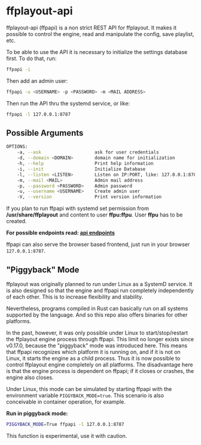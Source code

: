 **ffplayout-api**
================

ffplayout-api (ffpapi) is a non strict REST API for ffplayout. It makes it possible to control the engine, read and manipulate the config, save playlist, etc.

To be able to use the API it is necessary to initialize the settings database first. To do that, run:

```BASH
ffpapi -i
```

Then add an admin user:

```BASH
ffpapi -u <USERNAME> -p <PASSWORD> -m <MAIL ADDRESS>
```

Then run the API thru the systemd service, or like:

```BASH
ffpapi -l 127.0.0.1:8787
```

Possible Arguments
-----

```BASH
OPTIONS:
    -a, --ask                    ask for user credentials
    -d, --domain <DOMAIN>        domain name for initialization
    -h, --help                   Print help information
    -i, --init                   Initialize Database
    -l, --listen <LISTEN>        Listen on IP:PORT, like: 127.0.0.1:8787
    -m, --mail <MAIL>            Admin mail address
    -p, --password <PASSWORD>    Admin password
    -u, --username <USERNAME>    Create admin user
    -V, --version                Print version information
```

If you plan to run ffpapi with systemd set permission from **/usr/share/ffplayout** and content to user **ffpu:ffpu**. User **ffpu** has to be created.

**For possible endpoints read: [api endpoints](/docs/api.md)**

ffpapi can also serve the browser based frontend, just run in your browser `127.0.0.1:8787`.

"Piggyback" Mode
-----

ffplayout was originally planned to run under Linux as a SystemD service. It is also designed so that the engine and ffpapi run completely independently of each other. This is to increase flexibility and stability.

Nevertheless, programs compiled in Rust can basically run on all systems supported by the language. And so this repo also offers binaries for other platforms.

In the past, however, it was only possible under Linux to start/stop/restart the ffplayout engine process through ffpapi. This limit no longer exists since v0.17.0, because the "piggyback" mode was introduced here. This means that ffpapi recognizes which platform it is running on, and if it is not on Linux, it starts the engine as a child process. Thus it is now possible to control ffplayout engine completely on all platforms. The disadvantage here is that the engine process is dependent on ffpapi; if it closes or crashes, the engine also closes.

Under Linux, this mode can be simulated by starting ffpapi with the environment variable `PIGGYBACK_MODE=true`. This scenario is also conceivable in container operation, for example.

**Run in piggyback mode:**

```BASH
PIGGYBACK_MODE=True ffpapi -l 127.0.0.1:8787
```

This function is experimental, use it with caution.
